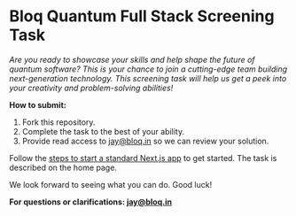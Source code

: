 # Bloq Quantum Full Stack Screening Task

*Are you ready to showcase your skills and help shape the future of quantum software? This is your chance to join a cutting-edge team building next-generation technology. This screening task will help us get a peek into your creativity and problem-solving abilities!*

**How to submit:**
1. Fork this repository.
2. Complete the task to the best of your ability.
3. Provide read access to jay@bloq.in so we can review your solution.

Follow the [steps to start a standard Next.js app](https://nextjs.org/docs/app/getting-started/installation#run-the-development-server) to get started.
The task is described on the home page. 

We look forward to seeing what you can do. Good luck!

**For questions or clarifications: jay@bloq.in**
